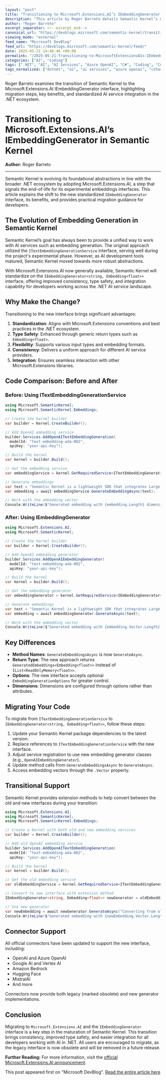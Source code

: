 ```yaml
---
layout: "post"
title: "Transitioning to Microsoft.Extensions.AI’s IEmbeddingGenerator in Semantic Kernel"
description: "This article by Roger Barreto details Semantic Kernel’s migration from its experimental embeddings interfaces to the standardized Microsoft.Extensions.AI IEmbeddingGenerator interface. It covers the motivations, key differences, migration guidance, connector support, and benefits for .NET developers integrating AI services."
author: "Roger Barreto"
excerpt_separator: <!--excerpt_end-->
canonical_url: "https://devblogs.microsoft.com/semantic-kernel/transitioning-to-new-iembeddinggenerator-interface/"
viewing_mode: "external"
feed_name: "Microsoft DevBlog"
feed_url: "https://devblogs.microsoft.com/semantic-kernel/feed/"
date: 2025-05-21 14:46:46 +00:00
permalink: "/2025-05-21-Transitioning-to-MicrosoftExtensionsAIs-IEmbeddingGenerator-in-Semantic-Kernel.html"
categories: ["AI", "Coding"]
tags: [".NET", "AI", "AI Services", "Azure OpenAI", "C#", "Coding", "Connector Support", "Ecosystem", "Embeddings", "IEmbeddingGenerator", "Microsoft", "Microsoft Semantic Kernel", "Microsoft.Extensions.AI", "Migration Guide", "News", "OpenAI", "RAG", "Samples", "Semantic Kernel", "Type Safety", "Vector Database"]
tags_normalized: ["dotnet", "ai", "ai services", "azure openai", "csharp", "coding", "connector support", "ecosystem", "embeddings", "iembeddinggenerator", "microsoft", "microsoft semantic kernel", "microsoftdotextensionsdotai", "migration guide", "news", "openai", "rag", "samples", "semantic kernel", "type safety", "vector database"]
---
```


Roger Barreto examines the transition of Semantic Kernel to the Microsoft.Extensions.AI IEmbeddingGenerator interface, highlighting migration steps, key benefits, and standardized AI service integration in the .NET ecosystem.<!--excerpt_end-->

# Transitioning to Microsoft.Extensions.AI’s IEmbeddingGenerator in Semantic Kernel

**Author:** Roger Barreto

---

Semantic Kernel is evolving its foundational abstractions in line with the broader .NET ecosystem by adopting Microsoft.Extensions.AI, a step that signals the end-of-life for its experimental embeddings interfaces. This article explains the shift to the new standardized `IEmbeddingGenerator` interface, its benefits, and provides practical migration guidance for developers.

## The Evolution of Embedding Generation in Semantic Kernel

Semantic Kernel’s goal has always been to provide a unified way to work with AI services such as embedding generation. The original approach utilized the `ITextEmbeddingGenerationService` interface, serving well during the project's experimental phase. However, as AI development tools matured, Semantic Kernel moved towards more robust abstractions.

With Microsoft.Extensions.AI now generally available, Semantic Kernel will standardize on the `IEmbeddingGenerator<string, Embedding<float>>` interface, offering improved consistency, type safety, and integration capability for developers working across the .NET AI service landscape.

## Why Make the Change?

Transitioning to the new interface brings significant advantages:

1. **Standardization**: Aligns with Microsoft.Extensions conventions and best practices in the .NET ecosystem.
2. **Type Safety**: Enhanced through generic return types such as `Embedding<float>`.
3. **Flexibility**: Supports various input types and embedding formats.
4. **Consistency**: Delivers a uniform approach for different AI service providers.
5. **Integration**: Ensures seamless interaction with other Microsoft.Extensions libraries.

## Code Comparison: Before and After

### Before: Using ITextEmbeddingGenerationService

```csharp
using Microsoft.SemanticKernel;
using Microsoft.SemanticKernel.Embeddings;

// Create the kernel builder
var builder = Kernel.CreateBuilder();

// Add OpenAI embedding service
builder.Services.AddOpenAITextEmbeddingGeneration(
  modelId: "text-embedding-ada-002",
  apiKey: "your-api-key");

// Build the kernel
var kernel = builder.Build();

// Get the embedding service
var embeddingService = kernel.GetRequiredService<ITextEmbeddingGenerationService>();

// Generate embeddings
var text = "Semantic Kernel is a lightweight SDK that integrates Large Language Models (LLMs) with conventional programming languages.";
var embedding = await embeddingService.GenerateEmbeddingAsync(text);

// Work with the embedding vector
Console.WriteLine($"Generated embedding with {embedding.Length} dimensions");
```

### After: Using IEmbeddingGenerator

```csharp
using Microsoft.Extensions.AI;
using Microsoft.SemanticKernel;

// Create the kernel builder
var builder = Kernel.CreateBuilder();

// Add OpenAI embedding generator
builder.Services.AddOpenAIEmbeddingGenerator(
  modelId: "text-embedding-ada-002",
  apiKey: "your-api-key");

// Build the kernel
var kernel = builder.Build();

// Get the embedding generator
var embeddingGenerator = kernel.GetRequiredService<IEmbeddingGenerator<string, Embedding<float>>>();

// Generate embeddings
var text = "Semantic Kernel is a lightweight SDK that integrates Large Language Models (LLMs) with conventional programming languages.";
var embedding = await embeddingGenerator.GenerateAsync(text);

// Work with the embedding vector
Console.WriteLine($"Generated embedding with {embedding.Vector.Length} dimensions");
```

## Key Differences

- **Method Names**: `GenerateEmbeddingsAsync` is now `GenerateAsync`.
- **Return Type**: The new approach returns `GeneratedEmbeddings<Embedding<float>>` instead of `IList<ReadOnlyMemory<float>>`.
- **Options**: The new interface accepts optional `EmbeddingGenerationOptions` for greater control.
- **Dimensions**: Dimensions are configured through options rather than attributes.

## Migrating Your Code

To migrate from `ITextEmbeddingGenerationService` to `IEmbeddingGenerator<string, Embedding<float>>`, follow these steps:

1. Update your Semantic Kernel package dependencies to the latest version.
2. Replace references to `ITextEmbeddingGenerationService` with the new interface.
3. Adjust service registration to use new embedding generator classes (e.g., `OpenAIEmbeddingGenerator`).
4. Update method calls from `GenerateEmbeddingsAsync` to `GenerateAsync`.
5. Access embedding vectors through the `.Vector` property.

## Transitional Support

Semantic Kernel provides extension methods to help convert between the old and new interfaces during your transition:

```csharp
using Microsoft.Extensions.AI;
using Microsoft.SemanticKernel;
using Microsoft.SemanticKernel.Embeddings;

// Create a kernel with both old and new embedding services
var builder = Kernel.CreateBuilder();

// Add old OpenAI embedding service
builder.Services.AddOpenAITextEmbeddingGeneration(
  modelId: "text-embedding-ada-002",
  apiKey: "your-api-key");

// Build the kernel
var kernel = builder.Build();

// Get the old embedding service
var oldEmbeddingService = kernel.GetRequiredService<ITextEmbeddingGenerationService>();

// Convert to new interface with extension method
IEmbeddingGenerator<string, Embedding<float>> newGenerator = oldEmbeddingService.AsEmbeddingGenerator();

// Use new generator
var newEmbedding = await newGenerator.GenerateAsync("Converting from old to new");
Console.WriteLine($"Generated embedding with {newEmbedding.Vector.Length} dimensions");
```

## Connector Support

All official connectors have been updated to support the new interface, including:

- OpenAI and Azure OpenAI
- Google AI and Vertex AI
- Amazon Bedrock
- Hugging Face
- MistralAI
- And more

Connectors now provide both legacy (marked obsolete) and new generator implementations.

## Conclusion

Migrating to `Microsoft.Extensions.AI` and the `IEmbeddingGenerator` interface is a key step in the maturation of Semantic Kernel. This transition brings consistency, improved type safety, and easier integration for all developers working with AI in .NET. All users are encouraged to migrate, as the legacy interface is now obsolete and will be removed in a future release.

**Further Reading:**
For more information, visit the [official Microsoft.Extensions.AI announcement](https://devblogs.microsoft.com/semantic-kernel/microsoft-extensions-ai-simplifying-ai-integration-for-net-partners/).

This post appeared first on "Microsoft DevBlog". [Read the entire article here](https://devblogs.microsoft.com/semantic-kernel/transitioning-to-new-iembeddinggenerator-interface/)
